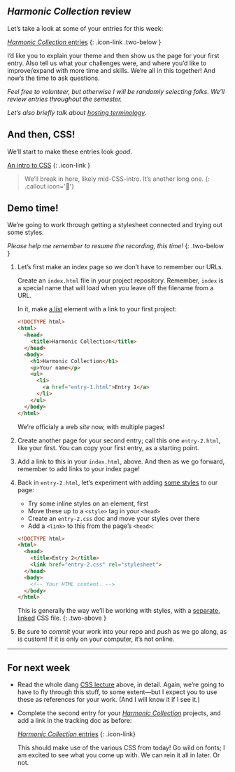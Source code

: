 ---
---



## *Harmonic Collection* review

Let’s take a look at some of your entries for this week:

[*Harmonic Collection* entries](https://docs.google.com/spreadsheets/d/1vXYVnicRUHnczxPCSaqsmmflynnwP22zhES5jFMPKpw/)
{: .icon-link .two-below }

I’d like you to explain your theme and then show us the page for your first entry. Also tell us what your challenges were, and where you’d like to improve/expand with more time and skills. We’re all in this together! And now’s the time to ask questions.

*Feel free to volunteer, but otherwise I will be randomly selecting folks. We’ll review entries throughout the semester.*

*Let’s also briefly talk about [hosting terminology](https://veryinteractive.net/pages/vocabulary.html).*



## And then, CSS!

We’ll start to make these entries look *good*.

[An intro to CSS](/topic/css)
{: .icon-link }



> We’ll break in here, likely mid-CSS-intro. It’s another long one.
{: .callout icon='🥱'}



## Demo time!

We’re going to work through getting a stylesheet connected and trying out some styles.

*Please help me remember to resume the recording, this time!*
{: .two-below }

1. Let’s first make an index page so we don’t have to remember our URLs.

    Create an `index.html` file in your project repository. Remember, `index` is a special name that will load when you leave off the filename from a URL.

    In it, make [a list](/topic/html/#lists) element with a link to your first project:

    ```html
    <!DOCTYPE html>
    <html>
      <head>
        <title>Harmonic Collection</title>
      </head>
      <body>
        <h1>Harmonic Collection</h1>
        <p>Your name</p>
        <ul>
          <li>
            <a href="entry-1.html">Entry 1</a>
          </li>
        </ul>
      </body>
    </html>
    ```

    We’re officialy a web *site* now, with multiple pages!

1. Create another page for your second entry; call this one `entry-2.html`, like your first. You can copy your first entry, as a starting point.

1. Add a link to this in your `index.html`, above. And then as we go forward, remember to add links to your index page!

1. Back in `entry-2.html`, let’s experiment with adding [some styles](/topic/css/#some-basic-properties) to our page:

    - Try some inline styles on an element, first
    - Move these up to a `<style>` tag in your `<head>`
    - Create an `entry-2.css` doc and move your styles over there
    - Add a `<link>` to this from the page’s `<head>`:

    ```html
    <!DOCTYPE html>
    <html>
      <head>
        <title>Entry 2</title>
        <link href="entry-2.css" rel="stylesheet">
      </head>
      <body>
        <!-- Your HTML content. -->
      </body>
    </html>
    ```

    This is generally the way we’ll be working with styles, with a [separate, linked](/topic/css/#where-css-lives) CSS file.
    {: .two-above }

1. Be sure to *commit* your work into your repo and *push* as we go along, as is custom! If it is only on your computer, it’s not online.



------------



## For next week



- Read the whole dang [CSS lecture](/topic/css) above, in detail. Again, we’re going to have to fly through this stuff, to some extent—but I expect you to use these as references for your work. (And I will know it if I see it.)

- Complete the second entry for your [*Harmonic Collection*](/project/harmonic) projects, and add a link in the tracking doc as before:

  [*Harmonic Collection* entries](https://docs.google.com/spreadsheets/d/1vXYVnicRUHnczxPCSaqsmmflynnwP22zhES5jFMPKpw/)
  {: .icon-link}

  This should make use of the various CSS from today! Go wild on fonts; I am excited to see what you come up with. We can rein it all in later. Or not.

